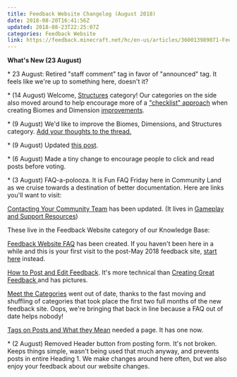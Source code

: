 ```yaml
---
title: Feedback Website Changelog (August 2018)
date: 2018-08-20T16:41:56Z
updated: 2018-08-23T22:25:07Z
categories: Feedback Website
link: https://feedback.minecraft.net/hc/en-us/articles/360013989071-Feedback-Website-Changelog-August-2018-
---
```


**What\'s New (23 August)**

\* 23 August: Retired \"staff comment\" tag in favor of \"announced\" tag. It feels like we\'re up to something here, doesn\'t it?

\* (14 August) Welcome, [Structures](https://feedback.minecraft.net/hc/en-us/community/topics/360000623632-Structures) category! Our categories on the side also moved around to help encourage more of a [\"checklist\" approach](https://feedback.minecraft.net/hc/en-us/community/posts/360009214472-Ready-to-talk-biomes-and-dimensions-Here-s-how-to-do-it-Start-Here-) when creating Biomes and Dimension [improvements](https://feedback.minecraft.net/hc/en-us/community/posts/360019036911-Biomes-Dimensions-and-Structures-a-discussion).

\* (9 August) We\'d like to improve the Biomes, Dimensions, and Structures category. [Add your thoughts to the thread.](https://feedback.minecraft.net/hc/en-us/community/posts/360019036911-Biomes-Dimensions-and-Structures-a-discussion)

\* (9 August) Updated [this post](https://feedback.minecraft.net/hc/en-us/community/posts/360009315071--Start-Here-What-is-the-Website-section-about-).

\* (6 August) Made a tiny change to encourage people to click and read posts before voting.

\* (3 August) FAQ-a-polooza. It is Fun FAQ Friday here in Community Land as we cruise towards a destination of better documentation. Here are links you\'ll want to visit:

[Contacting Your Community Team](https://feedback.minecraft.net/hc/en-us/articles/360004736052) has been updated. (It lives in [Gameplay and Support Resources](https://feedback.minecraft.net/hc/en-us/sections/360001185372-Gameplay-and-Support-Resources))

These live in the Feedback Website category of our Knowledge Base:

[Feedback Website FAQ](https://feedback.minecraft.net/hc/en-us/articles/360011793092) has been created. If you haven\'t been here in a while and this is your first visit to the post-May 2018 feedback site, [start here](https://feedback.minecraft.net/hc/en-us/articles/360003470871-Welcome-to-the-Feedback-Site-May-2018-) instead.

[How to Post and Edit Feedback](https://feedback.minecraft.net/hc/en-us/articles/360012134952). It\'s more technical than [Creating Great Feedback ](https://feedback.minecraft.net/hc/en-us/articles/360004442111-Creating-Great-Feedback)and has pictures.

[Meet the Categories](https://feedback.minecraft.net/hc/en-us/articles/360004476171) went out of date, thanks to the fast moving and shuffling of categories that took place the first two full months of the new feedback site. Oops, we\'re bringing that back in line because a FAQ out of date helps nobody!

[Tags on Posts and What they Mean](https://feedback.minecraft.net/hc/en-us/articles/360012391791) needed a page. It has one now.

\* (2 August) Removed Header button from posting form. It\'s not broken. Keeps things simple, wasn\'t being used that much anyway, and prevents posts in entire Heading 1. We make changes around here often, but we also enjoy your feedback about our website changes.
